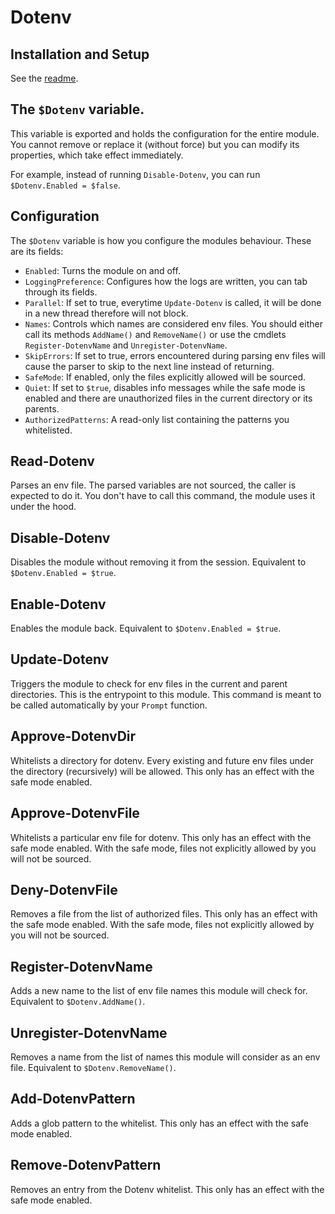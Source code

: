 # Dotenv

## Installation and Setup
See the [readme](readme.md).

## The `$Dotenv` variable.
This variable is exported and holds the configuration for the entire module.
You cannot remove or replace it (without force) but you can modify its properties, which take effect immediately.

For example, instead of running `Disable-Dotenv`, you can run `$Dotenv.Enabled = $false`.

## Configuration
The `$Dotenv` variable is how you configure the modules behaviour.
These are its fields:

-	`Enabled`: Turns the module on and off.
-	`LoggingPreference`: Configures how the logs are written, you can tab through its fields.
-	`Parallel`: If set to true, everytime `Update-Dotenv` is called, it will be done in a new thread therefore will not block.
-	`Names`: Controls which names are considered env files. You should either call its methods `AddName()` and `RemoveName()` or use the cmdlets `Register-DotenvName` and `Unregister-DotenvName`.
-	`SkipErrors`: If set to true, errors encountered during parsing env files will cause the parser to skip to the next line instead of returning.
-	`SafeMode`: If enabled, only the files explicitly allowed will be sourced.
-	`Quiet`: If set to `$true`, disables info messages while the safe mode is enabled and there are unauthorized files in the current directory or its parents.
-	`AuthorizedPatterns`: A read-only list containing the patterns you whitelisted.
## Read-Dotenv
Parses an env file. The parsed variables are not sourced, the caller is expected to do it. You don't have to call this command, the module uses it under the hood.

## Disable-Dotenv
Disables the module without removing it from the session. Equivalent to `$Dotenv.Enabled = $true`.

## Enable-Dotenv
Enables the module back. Equivalent to `$Dotenv.Enabled = $true`.

## Update-Dotenv
Triggers the module to check for env files in the current and parent directories. This is the entrypoint to this module. This command is meant to be called automatically by your `Prompt` function.

## Approve-DotenvDir
Whitelists a directory for dotenv. Every existing and future env files under the directory (recursively) will be allowed. This only has an effect with the safe mode enabled.

## Approve-DotenvFile
Whitelists a particular env file for dotenv. This only has an effect with the safe mode enabled. With the safe mode, files not explicitly allowed by you will not be sourced.

## Deny-DotenvFile
Removes a file from the list of authorized files. This only has an effect with the safe mode enabled. With the safe mode, files not explicitly allowed by you will not be sourced.

## Register-DotenvName
Adds a new name to the list of env file names this module will check for. Equivalent to `$Dotenv.AddName()`.

## Unregister-DotenvName
Removes a name from the list of names this module will consider as an env file. Equivalent to `$Dotenv.RemoveName()`.

## Add-DotenvPattern
Adds a glob pattern to the whitelist. This only has an effect with the safe mode enabled.

## Remove-DotenvPattern
Removes an entry from the Dotenv whitelist. This only has an effect with the safe mode enabled.

